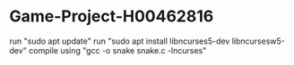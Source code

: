# Game-Project-H00462816
run "sudo apt update"
run "sudo apt install libncurses5-dev libncursesw5-dev"
compile using "gcc -o snake snake.c -lncurses"
